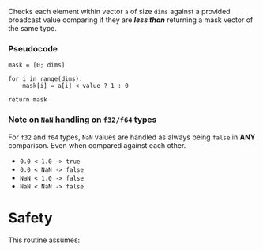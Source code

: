 Checks each element within vector `a` of size `dims` against a provided broadcast value
comparing if they are **_less than_** returning a mask vector of the same type.

### Pseudocode

```ignore
mask = [0; dims]

for i in range(dims):
    mask[i] = a[i] < value ? 1 : 0

return mask
```

### Note on `NaN` handling on `f32/f64` types

For `f32` and `f64` types, `NaN` values are handled as always being `false` in **ANY** comparison. 
Even when compared against each other.

- `0.0 < 1.0 -> true`
- `0.0 < NaN -> false`
- `NaN < 1.0 -> false`
- `NaN < NaN -> false`

# Safety

This routine assumes: